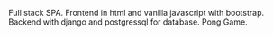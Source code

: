 Full stack SPA. Frontend in html and vanilla javascript with bootstrap. Backend with django and postgressql for database.
Pong Game.
